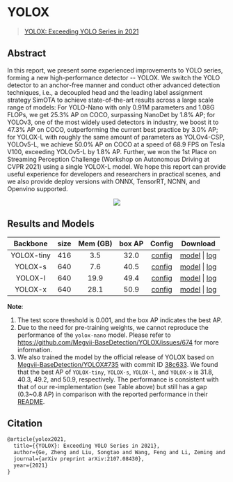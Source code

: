 # YOLOX

> [YOLOX: Exceeding YOLO Series in 2021](https://arxiv.org/abs/2107.08430)

<!-- [ALGORITHM] -->

## Abstract

In this report, we present some experienced improvements to YOLO series, forming a new high-performance detector --
YOLOX. We switch the YOLO detector to an anchor-free manner and conduct other advanced detection techniques, i.e., a
decoupled head and the leading label assignment strategy SimOTA to achieve state-of-the-art results across a large scale
range of models: For YOLO-Nano with only 0.91M parameters and 1.08G FLOPs, we get 25.3% AP on COCO, surpassing NanoDet
by 1.8% AP; for YOLOv3, one of the most widely used detectors in industry, we boost it to 47.3% AP on COCO,
outperforming the current best practice by 3.0% AP; for YOLOX-L with roughly the same amount of parameters as
YOLOv4-CSP, YOLOv5-L, we achieve 50.0% AP on COCO at a speed of 68.9 FPS on Tesla V100, exceeding YOLOv5-L by 1.8% AP.
Further, we won the 1st Place on Streaming Perception Challenge (Workshop on Autonomous Driving at CVPR 2021) using a
single YOLOX-L model. We hope this report can provide useful experience for developers and researchers in practical
scenes, and we also provide deploy versions with ONNX, TensorRT, NCNN, and Openvino supported.

<div align=center>
<img src="https://user-images.githubusercontent.com/40661020/144001736-9fb303dd-eac7-46b0-ad45-214cfa51e928.png"/>
</div>

## Results and Models

|  Backbone  | size | Mem (GB) | box AP |                  Config                  |                                                                                                                                         Download                                                                                                                                         |
|:----------:|:----:|:--------:|:------:|:----------------------------------------:|:----------------------------------------------------------------------------------------------------------------------------------------------------------------------------------------------------------------------------------------------------------------------------------------:|
| YOLOX-tiny | 416  |   3.5    |  32.0  | [config](./yolox_tiny_8xb8-300e_coco.py) | [model](https://download.openmmlab.com/mmdetection/v2.0/yolox/yolox_tiny_8x8_300e_coco/yolox_tiny_8x8_300e_coco_20211124_171234-b4047906.pth) \| [log](https://download.openmmlab.com/mmdetection/v2.0/yolox/yolox_tiny_8x8_300e_coco/yolox_tiny_8x8_300e_coco_20211124_171234.log.json) |
|  YOLOX-s   | 640  |   7.6    |  40.5  |  [config](./yolox_s_8xb8-300e_coco.py)   |       [model](https://download.openmmlab.com/mmdetection/v2.0/yolox/yolox_s_8x8_300e_coco/yolox_s_8x8_300e_coco_20211121_095711-4592a793.pth) \| [log](https://download.openmmlab.com/mmdetection/v2.0/yolox/yolox_s_8x8_300e_coco/yolox_s_8x8_300e_coco_20211121_095711.log.json)       |
|  YOLOX-l   | 640  |   19.9   |  49.4  |  [config](./yolox_l_8xb8-300e_coco.py)   |       [model](https://download.openmmlab.com/mmdetection/v2.0/yolox/yolox_l_8x8_300e_coco/yolox_l_8x8_300e_coco_20211126_140236-d3bd2b23.pth) \| [log](https://download.openmmlab.com/mmdetection/v2.0/yolox/yolox_l_8x8_300e_coco/yolox_l_8x8_300e_coco_20211126_140236.log.json)       |
|  YOLOX-x   | 640  |   28.1   |  50.9  |  [config](./yolox_x_8xb8-300e_coco.py)   |       [model](https://download.openmmlab.com/mmdetection/v2.0/yolox/yolox_x_8x8_300e_coco/yolox_x_8x8_300e_coco_20211126_140254-1ef88d67.pth) \| [log](https://download.openmmlab.com/mmdetection/v2.0/yolox/yolox_x_8x8_300e_coco/yolox_x_8x8_300e_coco_20211126_140254.log.json)       |

**Note**:

1. The test score threshold is 0.001, and the box AP indicates the best AP.
2. Due to the need for pre-training weights, we cannot reproduce the performance of the `yolox-nano` model. Please refer
   to https://github.com/Megvii-BaseDetection/YOLOX/issues/674 for more information.
3. We also trained the model by the official release of YOLOX based
   on [Megvii-BaseDetection/YOLOX#735](https://github.com/Megvii-BaseDetection/YOLOX/issues/735) with commit
   ID [38c633](https://github.com/Megvii-BaseDetection/YOLOX/tree/38c633bf176462ee42b110c70e4ffe17b5753208). We found
   that the best AP of `YOLOX-tiny`, `YOLOX-s`, `YOLOX-l`, and `YOLOX-x` is 31.8, 40.3, 49.2, and 50.9, respectively.
   The performance is consistent with that of our re-implementation (see Table above) but still has a gap (0.3~0.8 AP)
   in comparison with the reported performance in
   their [README](https://github.com/Megvii-BaseDetection/YOLOX/blob/38c633bf176462ee42b110c70e4ffe17b5753208/README.md#benchmark).

## Citation

```latex
@article{yolox2021,
  title={{YOLOX}: Exceeding YOLO Series in 2021},
  author={Ge, Zheng and Liu, Songtao and Wang, Feng and Li, Zeming and Sun, Jian},
  journal={arXiv preprint arXiv:2107.08430},
  year={2021}
}
```
